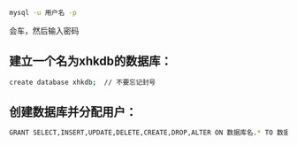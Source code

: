 ```bash
mysql -u 用户名 -p
```
会车，然后输入密码

## 建立一个名为xhkdb的数据库：
```bash
create database xhkdb;  // 不要忘记封号
```

## 创建数据库并分配用户：
```bash
GRANT SELECT,INSERT,UPDATE,DELETE,CREATE,DROP,ALTER ON 数据库名.* TO 数据库名@localhost IDENTIFIED BY '密码';
```
